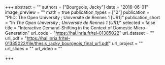 +++
abstract = ""
authors = ["Bourgeois, Jacky"]
date = "2016-06-01"
image_preview = ""
math = true
publication_types = ["0"]
publication = "PhD: The Open University ; Université de Rennes 1 [UR1]"
publication_short = "In *The Open University ; Université de Rennes 1 [UR1]*"
selected = false
title = "Interactive Demand-Shifting in the Context of Domestic Micro-Generation"
url_code = "https://hal.inria.fr/tel-01385022"
url_dataset = ""
url_pdf = "https://hal.inria.fr/tel-01385022/file/thesis_jacky_bourgeois_final_ur1.pdf"
url_project = ""
url_slides = ""
url_video = ""

+++
